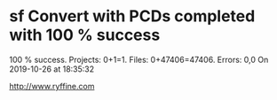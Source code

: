# sf Convert with PCDs completed with 100 % success

100 % success. Projects: 0+1=1.  Files: 0+47406=47406. Errors: 0,0  On 2019-10-26 at 18:35:32





http://www.ryffine.com
